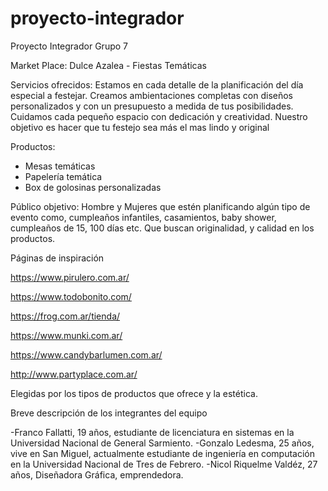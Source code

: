 # proyecto-integrador
Proyecto Integrador Grupo 7


Market Place: Dulce Azalea - Fiestas Temáticas 

Servicios ofrecidos:
Estamos en cada detalle de la planificación del día especial a festejar.
Creamos ambientaciones completas con diseños personalizados y con un presupuesto a medida de tus posibilidades. 
Cuidamos cada pequeño espacio con dedicación y creatividad.
Nuestro objetivo es hacer que tu festejo sea más el mas lindo y original


Productos: 
- Mesas temáticas
- Papelería temática 
- Box de golosinas personalizadas 

Público objetivo: 
Hombre y Mujeres que estén planificando algún tipo de evento como, cumpleaños infantiles, casamientos, baby shower, cumpleaños de 15, 100 días etc.
Que buscan originalidad, y calidad en los productos.

 

Páginas de inspiración 

https://www.pirulero.com.ar/

https://www.todobonito.com/

https://frog.com.ar/tienda/

https://www.munki.com.ar/

https://www.candybarlumen.com.ar/

http://www.partyplace.com.ar/

Elegidas por los tipos de productos que ofrece y la estética.



Breve descripción de los integrantes del equipo

-Franco Fallatti, 19 años, estudiante de licenciatura en sistemas en la Universidad Nacional de General Sarmiento.
-Gonzalo Ledesma, 25 años, vive en San Miguel, actualmente estudiante de ingeniería en computación en la Universidad Nacional de Tres de Febrero.
-Nicol Riquelme Valdéz, 27 años, Diseñadora Gráfica, emprendedora.
